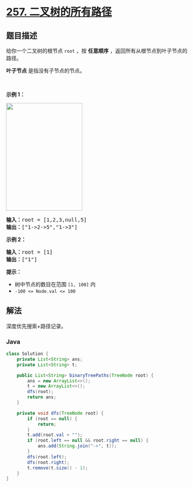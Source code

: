 # [257. 二叉树的所有路径](https://leetcode.cn/problems/binary-tree-paths)

## 题目描述

<p>给你一个二叉树的根节点 <code>root</code> ，按 <strong>任意顺序</strong> ，返回所有从根节点到叶子节点的路径。</p>

<p><strong>叶子节点</strong> 是指没有子节点的节点。</p>
&nbsp;

<p><strong>示例 1：</strong></p>
<img alt="" src="https://gcore.jsdelivr.net/gh/doocs/leetcode@main/solution/0200-0299/0257.Binary%20Tree%20Paths/images/paths-tree.jpg" style="width: 207px; height: 293px;" />
<pre>
<strong>输入：</strong>root = [1,2,3,null,5]
<strong>输出：</strong>["1-&gt;2-&gt;5","1-&gt;3"]
</pre>

<p><strong>示例 2：</strong></p>

<pre>
<strong>输入：</strong>root = [1]
<strong>输出：</strong>["1"]
</pre>

<p><strong>提示：</strong></p>

<ul>
	<li>树中节点的数目在范围 <code>[1, 100]</code> 内</li>
	<li><code>-100 &lt;= Node.val &lt;= 100</code></li>
</ul>

## 解法

深度优先搜索+路径记录。

### **Java**

```java
class Solution {
    private List<String> ans;
    private List<String> t;

    public List<String> binaryTreePaths(TreeNode root) {
        ans = new ArrayList<>();
        t = new ArrayList<>();
        dfs(root);
        return ans;
    }

    private void dfs(TreeNode root) {
        if (root == null) {
            return;
        }
        t.add(root.val + "");
        if (root.left == null && root.right == null) {
            ans.add(String.join("->", t));
        }
        dfs(root.left);
        dfs(root.right);
        t.remove(t.size() - 1);
    }
}
```
